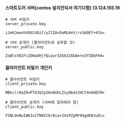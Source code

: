 #### 스마트도어 서버(centos 설치안되서 여기다함) 13.124.155.19

```less
# 서버 비밀키
server_private.key

iJeKJmenhVOXC4Oif/yIlZA+DoMLKeY/rsS60Ef+4lk=

# 서버 공개키 (클라이언트와 공유할 것)
server_public.key

ZsWlsY81Fc2DHaOHjfQizwr32bk32SbAere3YIDbFH4=
```

#### 클라이언트 비밀키 개인키

```less
# 클라이언트 비밀키
client_private.key

MBhclr0aZ9vPTdJQJySHx8UhLZny9bds34CY4n6OOlM=

# 클라이언트 공개키 (서버에 알려줘야 함)
client_public.key

FSNL9nRwIW63v1TN9CC6r8ia+3XsPZpMY94gUK83uDc=
```






